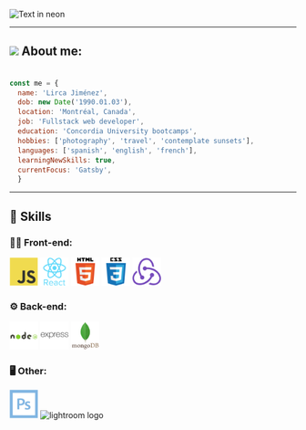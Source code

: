 ![Text in neon](https://user-images.githubusercontent.com/78028056/121724724-470fab80-cab6-11eb-85d8-60f08ea61b72.jpg)

---

## <img src="https://raw.githubusercontent.com/MartinHeinz/MartinHeinz/master/wave.gif" width="30px"> About me:

```javascript

const me = {
  name: 'Lirca Jiménez',
  dob: new Date('1990.01.03'),
  location: 'Montréal, Canada',
  job: 'Fullstack web developer',
  education: 'Concordia University bootcamps',
  hobbies: ['photography', 'travel', 'contemplate sunsets'],
  languages: ['spanish', 'english', 'french'],
  learningNewSkills: true,
  currentFocus: 'Gatsby',
  }

```

---

## 🧰 Skills

### 💅🏾 Front-end:
<img src="https://github.com/devicons/devicon/blob/master/icons/javascript/javascript-original.svg" alt="javascript logo" width="50" height="50" /> <img src="https://github.com/devicons/devicon/blob/master/icons/react/react-original-wordmark.svg" alt="react logo" width="50" height="50" /> <img src="https://github.com/devicons/devicon/blob/master/icons/html5/html5-original-wordmark.svg" alt="html logo" width="50" height="50" /> <img src="https://github.com/devicons/devicon/blob/master/icons/css3/css3-original-wordmark.svg" alt="css logo" width="50" height="50" /> <img src="https://github.com/devicons/devicon/blob/master/icons/redux/redux-original.svg" alt="redux logo" width="50" height="50" />

### ⚙️ Back-end:
<img src="https://github.com/devicons/devicon/blob/master/icons/nodejs/nodejs-original-wordmark.svg" alt="node logo" width="50" height="50" /> <img src="https://github.com/devicons/devicon/blob/master/icons/express/express-original-wordmark.svg" alt="express logo" width="50" height="50" /> <img src="https://github.com/devicons/devicon/blob/master/icons/mongodb/mongodb-original-wordmark.svg" alt="mongoDB logo" width="50" height="50" />

### 🖥 Other:
<img src="https://github.com/devicons/devicon/blob/master/icons/photoshop/photoshop-line.svg" alt="photoshop logo" width="50" height="50" /> <img src="https://upload.wikimedia.org/wikipedia/commons/b/b6/Adobe_Photoshop_Lightroom_CC_logo.svg" alt="lightroom logo" width="50" height="50" />

<!--
**lircajimenez/lircajimenez** is a ✨ _special_ ✨ repository because its `README.md` (this file) appears on your GitHub profile.

Here are some ideas to get you started:

- 🔭 I’m currently working on ...
- 🌱 I’m currently learning ...
- 👯 I’m looking to collaborate on ...
- 🤔 I’m looking for help with ...
- 💬 Ask me about ...
- 📫 How to reach me: ...
- 😄 Pronouns: ...
- ⚡ Fun fact: ...
-->

